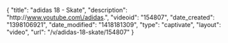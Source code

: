 {
    "title": "adidas 18 - Skate",
    "description": "http:\/\/www.youtube.com\/adidas.",
    "videoid": "154807",
    "date_created": "1398106921",
    "date_modified": "1418181309",
    "type": "captivate",
    "layout": "video",
    "url": "\/v\/adidas-18-skate\/154807"
}